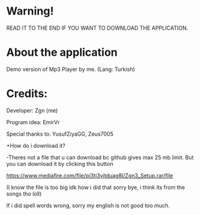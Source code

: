 # Warning!


READ IT TO THE END IF YOU WANT TO DOWNLOAD THE APPLICATION.

# About the application
Demo version of Mp3 Player by me. (Lang: Turkish)


# Credits:


Developer: Zgn (me)


Program idea: EmirVr


Special thanks to: YusufZiyaGG, Zeus7005



+How do i download it?


-Theres not a file that u can download bc github gives max 25 mb limit. But you can download it by clicking this button

https://www.mediafire.com/file/pi3tj3yjtduag8l/Zgn3_Setup.rar/file


(I know the file is too big idk how i did that sorry bye, i think its from the songs tho loll)


If i did spell words wrong, sorry my english is not good too much.
